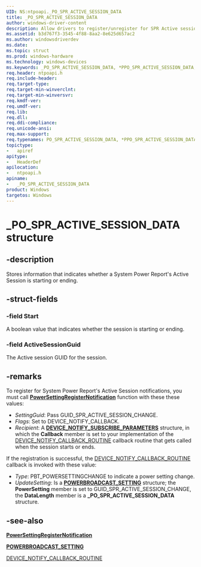 ```yaml
---
UID: NS:ntpoapi._PO_SPR_ACTIVE_SESSION_DATA
title: _PO_SPR_ACTIVE_SESSION_DATA
author: windows-driver-content
description: Allow drivers to register/unregister for SPR Active session start and end notifications.
ms.assetid: b3d767f3-3545-4f88-8aa2-8e625d657ac2
ms.author: windowsdriverdev
ms.date: 
ms.topic: struct
ms.prod: windows-hardware
ms.technology: windows-devices
ms.keywords: _PO_SPR_ACTIVE_SESSION_DATA, *PPO_SPR_ACTIVE_SESSION_DATA, PO_SPR_ACTIVE_SESSION_DATA, 
req.header: ntpoapi.h
req.include-header:
req.target-type:
req.target-min-winverclnt:
req.target-min-winversvr:
req.kmdf-ver:
req.umdf-ver:
req.lib:
req.dll:
req.ddi-compliance:
req.unicode-ansi:
req.max-support:
req.typenames: PO_SPR_ACTIVE_SESSION_DATA, *PPO_SPR_ACTIVE_SESSION_DATA
topictype: 
-	apiref
apitype: 
-	HeaderDef
apilocation: 
-	ntpoapi.h
apiname: 
-	_PO_SPR_ACTIVE_SESSION_DATA
product: Windows
targetos: Windows
---
```


# _PO_SPR_ACTIVE_SESSION_DATA structure

## -description

Stores information that indicates whether a System Power Report's Active Session is starting or ending. 

## -struct-fields

### -field Start
A boolean value that indicates whether the session is starting or ending.

### -field ActiveSessionGuid
The Active session GUID for the session.

## -remarks

To register for System Power Report's Active Session notifications, you must call [**PowerSettingRegisterNotification**](https://msdn.microsoft.com/en-us/library/windows/desktop/hh769082) function with these these values:

- _SettingGuid_: Pass GUID_SPR_ACTIVE_SESSION_CHANGE.
- _Flags_: Set to DEVICE_NOTIFY_CALLBACK. 
- _Recipient_: A [**DEVICE_NOTIFY_SUBSCRIBE_PARAMETERS**](https://msdn.microsoft.com/en-us/library/windows/desktop/hh769082) structure, in which the **Callback** member is set to your implementation of the [DEVICE_NOTIFY_CALLBACK_ROUTINE](https://msdn.microsoft.com/en-us/library/windows/desktop/jj552971) callback routine  that gets called when the session starts or ends.

If the registration is successful, the [DEVICE_NOTIFY_CALLBACK_ROUTINE](https://msdn.microsoft.com/en-us/library/windows/desktop/jj552971) callback is invoked with these value:

- _Type_: PBT_POWERSETTINGCHANGE to indicate a power setting change.
- _UpdateSetting_: Is a [**POWERBROADCAST_SETTING**](https://msdn.microsoft.com/en-us/library/windows/desktop/aa372723) structure; the **PowerSetting** member is set to GUID_SPR_ACTIVE_SESSION_CHANGE, the **DataLength** member is a **_PO_SPR_ACTIVE_SESSION_DATA** structure.

## -see-also
[**PowerSettingRegisterNotification**](https://msdn.microsoft.com/en-us/library/windows/desktop/hh769082)

[**POWERBROADCAST_SETTING**](https://msdn.microsoft.com/en-us/library/windows/desktop/aa372723)

[DEVICE_NOTIFY_CALLBACK_ROUTINE](https://msdn.microsoft.com/en-us/library/windows/desktop/jj552971)